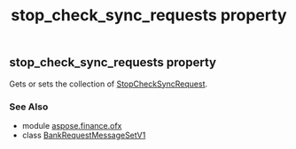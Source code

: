 ﻿---
title: stop_check_sync_requests property
second_title: Aspose.Finance for Python via .NET API References
description: 
type: docs
weight: 110
url: /python-net/aspose.finance.ofx/bankrequestmessagesetv1/stop_check_sync_requests/
is_root: false
---

## stop_check_sync_requests property


Gets or sets the collection of [StopCheckSyncRequest](/finance/python-net/aspose.finance.ofx.bank/stopchecksyncrequest).

### See Also
* module [aspose.finance.ofx](../../)
* class [BankRequestMessageSetV1](/finance/python-net/aspose.finance.ofx/bankrequestmessagesetv1)
